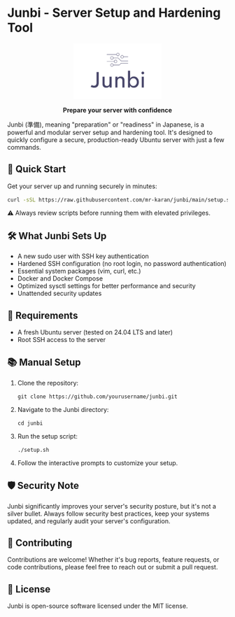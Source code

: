 # Junbi - Server Setup and Hardening Tool

<p align="center">
  <img src="/docs/logo.png" alt="Junbi Logo" width="200"/>
</p>

<p align="center">
  <strong>Prepare your server with confidence</strong>
</p>

Junbi (準備), meaning "preparation" or "readiness" in Japanese, is a powerful and modular server setup and hardening tool. It's designed to quickly configure a secure, production-ready Ubuntu server with just a few commands.

## 🚀 Quick Start

Get your server up and running securely in minutes:

```bash
curl -sSL https://raw.githubusercontent.com/mr-karan/junbi/main/setup.sh | bash
```

⚠️ Always review scripts before running them with elevated privileges.

## 🛠️ What Junbi Sets Up

- A new sudo user with SSH key authentication
- Hardened SSH configuration (no root login, no password authentication)
- Essential system packages (vim, curl, etc.)
- Docker and Docker Compose
- Optimized sysctl settings for better performance and security
- Unattended security updates

## 🔧 Requirements

- A fresh Ubuntu server (tested on 24.04 LTS and later)
- Root SSH access to the server

## 📚 Manual Setup

1. Clone the repository:
   ```
   git clone https://github.com/yourusername/junbi.git
   ```
2. Navigate to the Junbi directory:
   ```
   cd junbi
   ```
3. Run the setup script:
   ```
   ./setup.sh
   ```
4. Follow the interactive prompts to customize your setup.

## 🛡️ Security Note

Junbi significantly improves your server's security posture, but it's not a silver bullet. Always follow security best practices, keep your systems updated, and regularly audit your server's configuration.

## 🤝 Contributing

Contributions are welcome! Whether it's bug reports, feature requests, or code contributions, please feel free to reach out or submit a pull request.

## 📜 License

Junbi is open-source software licensed under the MIT license.


